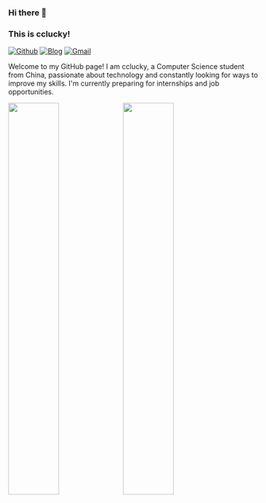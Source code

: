 ### Hi there 👋 
### This is cclucky!

[![Github](https://img.shields.io/badge/-Github-000?style=flat&logo=Github&logoColor=white)](https://github.com/ccclucky)
[![Blog](https://img.shields.io/badge/-Blog-blue?style=flat&logo=Google-Chrome&logoColor=white)](https://www.cclucky.online)
[![Gmail](https://img.shields.io/badge/-Gmail-c14438?style=flat&logo=Gmail&logoColor=white)](mailto:cclucky@example.com)

Welcome to my GitHub page! I am cclucky, a Computer Science student from China, passionate about technology and constantly looking for ways to improve my skills. I'm currently preparing for internships and job opportunities.

<img src="https://github-readme-stats.vercel.app/api/top-langs?username=ccclucky&show_icons=true&hide_border=true&count_private=true&layout=compact" width="45%" />
<img src="https://github-readme-stats.vercel.app/api?username=ccclucky&show_icons=true&hide_border=true&count_private=true" width="45%" />


